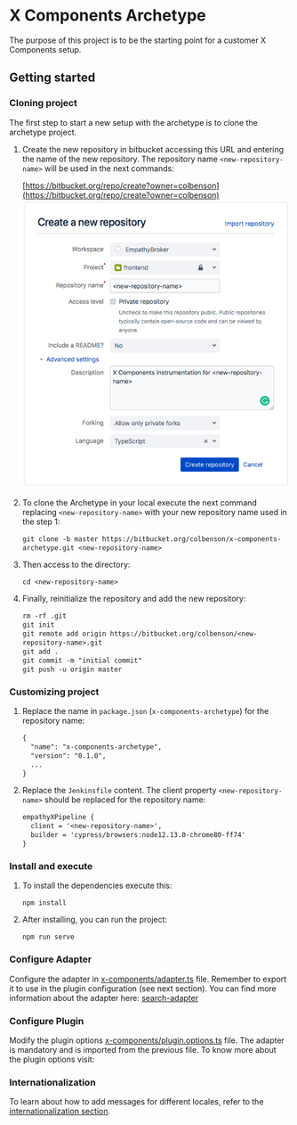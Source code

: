 # X Components Archetype

The purpose of this project is to be the starting point for a customer X Components setup.

## Getting started

### Cloning project

The first step to start a new setup with the archetype is to clone the archetype project.

1. Create the new repository in bitbucket accessing this URL and entering the name of the new
repository. The repository name `<new-repository-name>` will be used in the next commands:
    
    [https://bitbucket.org/repo/create?owner=colbenson](https://bitbucket.org/repo/create?owner=colbenson)  
    ![create bitbucket repository](index-1-create-repository.png "create bitbucket repository")

2. To clone the Archetype in your local execute the next command replacing `<new-repository-name>`
with your new repository name used in the step 1:

    ```
    git clone -b master https://bitbucket.org/colbenson/x-components-archetype.git <new-repository-name>
    ```

3. Then access to the directory:

    ```
    cd <new-repository-name>
    ```

4. Finally, reinitialize the repository and add the new repository:

    ```
    rm -rf .git
    git init
    git remote add origin https://bitbucket.org/colbenson/<new-repository-name>.git
    git add .
    git commit -m "initial commit"
    git push -u origin master
    ```

### Customizing project

1. Replace the name in `package.json` (`x-components-archetype`) for the repository name:

    ```
    {
      "name": "x-components-archetype",
      "version": "0.1.0",
      ...
    }
    ```

2. Replace the `Jenkinsfile` content. The client property `<new-repository-name>` should be
replaced for the repository name:

    ```
    empathyXPipeline {
      client = '<new-repository-name>',
      builder = 'cypress/browsers:node12.13.0-chrome80-ff74'
    }
    ```

### Install and execute

1. To install the dependencies execute this:

    ````
    npm install
    ````

2. After installing, you can run the project:

    ````
    npm run serve
    ````
    
### Configure Adapter

Configure the adapter in [x-components/adapter.ts](../src/x-components/adapter.ts) file. Remember
to export it to use in the plugin configuration (see next section). You can find more information
about the adapter here: 
[search-adapter](https://bitbucket.org/colbenson/search-adapter/src/master/README.md)
     
### Configure Plugin

Modify the plugin options [x-components/plugin.options.ts](../src/x-components/plugin.options.ts)
file. The adapter is mandatory and is imported from the previous file. To know more about the
plugin options visit: <!-- TODO: Add here the link to the Plugin doc page-->

### Internationalization

To learn about how to add messages for different locales, refer to the [internationalization section](i18n.md).


